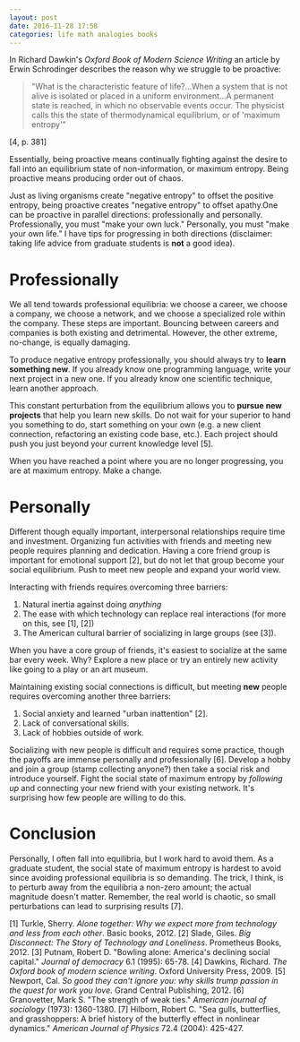 ```yaml
---
layout: post
date: 2016-11-28 17:58
categories: life math analogies books
---
```


In Richard Dawkin's *Oxford Book of Modern Science Writing* an article by Erwin Schrodinger describes the reason why we struggle to be proactive:

> "What is the characteristic feature of life?...When a system that is not alive is isolated or placed in a uniform environment...A permanent state is reached, in which no observable events occur. The physicist calls this the state of thermodynamical equilibrium, or of 'maximum entropy'" 

[4, p. 381]

Essentially, being proactive means continually fighting against the desire to fall into an equilibrium state of non-information, or maximum entropy. Being proactive means producing order out of chaos. 

Just as living organisms create "negative entropy" to offset the positive entropy, being proactive creates "negative entropy" to offset apathy.One can be proactive in parallel directions: professionally and personally. Professionally, you must "make your own luck." Personally, you must "make your own life." I have tips for progressing in both directions (disclaimer: taking life advice from graduate students is **not** a good idea).

# Professionally

We all tend towards professional equilibria: we choose a career, we choose a company, we choose a network, and we choose a specialized role within the company. These steps are important. Bouncing between careers and companies is both existing and detrimental. However, the other extreme, no-change, is equally damaging. 

To produce negative entropy professionally, you should always try to **learn something new**. If you already know one programming language, write your next project in a new one. If you already know one scientific technique, learn another approach.

This constant perturbation from the equilibrium allows you to **pursue new projects** that help you learn new skills. Do not wait for your superior to hand you something to do, start something on your own (e.g. a new client connection, refactoring an existing code base, etc.). Each project should push you just beyond your current knowledge level [5].

When you have reached a point where you are no longer progressing, you are at maximum entropy. Make a change. 

# Personally
Different though equally important, interpersonal relationships require time and investment. Organizing fun activities with friends and meeting new people requires planning and dedication. Having a core friend group is important for emotional support [2], but do not let that group become your social equilibrium. Push to meet new people and expand your world view.

Interacting with friends requires overcoming three barriers:
1. Natural inertia against doing *anything*
2. The ease with which technology can replace real interactions (for more on this, see [1], [2])
3. The American cultural barrier of socializing in large groups (see [3]).

When you have a core group of friends, it's easiest to socialize at the same bar every week. Why? Explore a new place or try an entirely new activity like going to a play or an art museum.

Maintaining existing social connections is difficult, but meeting **new** people requires overcoming another three barriers:
1. Social anxiety and learned "urban inattention" [2].
2. Lack of conversational skills.
3. Lack of hobbies outside of work.

Socializing with new people is difficult and requires some practice, though the payoffs are immense personally and professionally [6]. Develop a hobby and join a group (stamp collecting anyone?) then take a social risk and introduce yourself. Fight the social state of maximum entropy by *following up* and connecting your new friend with your existing network. It's surprising how few people are willing to do this.

# Conclusion
Personally, I often fall into equilibria, but I work hard to avoid them. As a graduate student, the social state of maximum entropy is hardest to avoid since avoiding professional equilibria is so demanding. The trick, I think, is to perturb away from the equilibria a non-zero amount; the actual magnitude doesn't matter. Remember, the real world is chaotic, so small perturbations can lead to surprising results [7].


[1] Turkle, Sherry. *Alone together: Why we expect more from technology and less from each other*. Basic books, 2012.
[2] Slade, Giles. *Big Disconnect: The Story of Technology and Loneliness*. Prometheus Books, 2012.
[3] Putnam, Robert D. "Bowling alone: America's declining social capital." *Journal of democracy* 6.1 (1995): 65-78.
[4] Dawkins, Richard. *The Oxford book of modern science writing*. Oxford University Press, 2009.
[5] Newport, Cal. *So good they can't ignore you: why skills trump passion in the quest for work you love*. Grand Central Publishing, 2012.
[6] Granovetter, Mark S. "The strength of weak ties." *American journal of sociology* (1973): 1360-1380.
[7] Hilborn, Robert C. "Sea gulls, butterflies, and grasshoppers: A brief history of the butterfly effect in nonlinear dynamics." *American Journal of Physics* 72.4 (2004): 425-427.